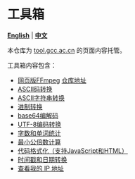 # 工具箱

[**English**](./README.md) | [**中文**](./README_ZH.md)

本仓库为 [tool.gcc.ac.cn](https://tool.gcc.ac.cn) 的页面内容托管。

工具箱内容包含：
- [网页版FFmpeg](https://ffmpeg.gcc.ac.cn/index_zh.html) [仓库地址](https://github.com/chn-lee-yumi/ffmpeg_in_browser)
- [ASCII码转换](https://tool.gcc.ac.cn/zh/ascii.html)
- [ASCII字符串转换](https://tool.gcc.ac.cn/zh/ascii_string.html)
- [进制转换](https://tool.gcc.ac.cn/zh/base_converter.html)
- [base64编解码](https://tool.gcc.ac.cn/zh/base64.html)
- [UTF-8编码转换](https://tool.gcc.ac.cn/zh/utf8.html)
- [字数和单词统计](https://tool.gcc.ac.cn/zh/word_count.html)
- [最小公倍数计算](https://tool.gcc.ac.cn/zh/lcm.html)
- [代码格式化（支持JavaScript和HTML）](https://tool.gcc.ac.cn/zh/formatter.html)
- [时间戳和日期转换](https://tool.gcc.ac.cn/zh/timestamp.html)
- [查看我的 IP 地址](https://ip.gcc.ac.cn/)
